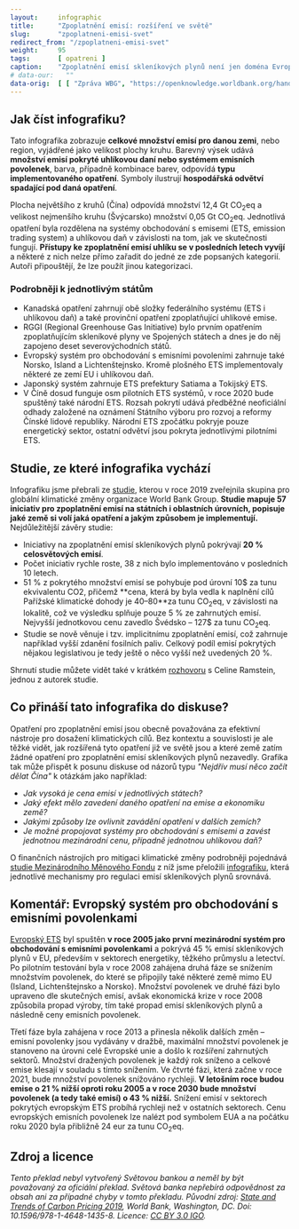 ```yaml
---
layout:     infographic
title:      "Zpoplatnění emisí: rozšíření ve světě"
slug:       "zpoplatneni-emisi-svet"
redirect_from: "/zpoplatneni-emisi-svet"
weight:     95
tags:       [ opatreni ]
caption:    "Zpoplatnění emisí skleníkových plynů není jen doména Evropské Unie – mnoho zemí světa má zavedenu uhlíkovou daň nebo systém emisních povolenek."
# data-our:   ""
data-orig:	[ [ "Zpráva WBG", "https://openknowledge.worldbank.org/handle/10986/31755" ] ]
---
```

## Jak číst infografiku?

Tato infografika zobrazuje **celkové množství emisí pro danou zemi**, nebo region, vyjádřené jako velikost plochy kruhu. Barevný výsek udává **množství emisí pokryté uhlíkovou daní nebo systémem emisních povolenek**, barva, případně kombinace barev, odpovídá **typu implementovaného opatření**. Symboly ilustrují **hospodářská odvětví spadající pod daná opatření**.

Plocha největšího z kruhů (Čína) odpovídá množství 12,4 Gt <glossary id="co2eq">CO<sub>2</sub>eq</glossary> a velikost nejmenšího kruhu (Švýcarsko) množství 0,05 Gt CO<sub>2</sub>eq. Jednotlivá opatření byla rozdělena na systémy obchodování s emisemi (ETS, emission trading system) a uhlíkovou daň v závislosti na tom, jak ve skutečnosti fungují. **Přístupy ke zpoplatnění emisí uhlíku se v posledních letech vyvíjí** a některé z nich nelze přímo zařadit do jedné ze zde popsaných kategorií. Autoři připouštějí, že lze použít jinou kategorizaci.

### Podrobněji k jednotlivým státům

* Kanadská opatření zahrnují obě složky federálního systému (ETS i uhlíkovou daň) a také provinční opatření zpoplatňující uhlíkové emise.
* RGGI (Regional Greenhouse Gas Initiative) bylo prvním opatřením zpoplatňujícím skleníkové plyny ve Spojených státech a dnes je do něj zapojeno deset severovýchodních států.
* Evropský systém pro obchodování s emisními povoleními zahrnuje také Norsko, Island a Lichtenštejnsko. Kromě plošného ETS implementovaly některé ze zemí EU i uhlíkovou daň.
* Japonský systém zahrnuje ETS prefektury Satiama a Tokijský ETS.
* V Číně dosud funguje osm pilotních ETS systémů, v roce 2020 bude spuštěný také národní ETS. Rozsah pokrytí udává předběžné neoficiální odhady založené na oznámení Státního výboru pro rozvoj a reformy Čínské lidové republiky. Národní ETS zpočátku pokryje pouze energetický sektor, ostatní odvětví jsou pokryta jednotlivými pilotními ETS.

## Studie, ze které infografika vychází

Infografiku jsme přebrali ze [studie](https://openknowledge.worldbank.org/handle/10986/31755), kterou v roce 2019 zveřejnila skupina pro globální klimatické změny organizace World Bank Group. **Studie mapuje 57 iniciativ pro zpoplatnění emisí na státních i oblastních úrovních, popisuje jaké země si volí jaká opatření a jakým způsobem je implementují.** Nejdůležitější závěry studie:

* Iniciativy na zpoplatnění emisí skleníkových plynů pokrývají **20 % celosvětových emisí**.
* Počet iniciativ rychle roste, 38 z nich bylo implementováno v posledních 10 letech.
* 51 % z pokrytého množství emisí se pohybuje pod úrovní 10$ za tunu ekvivalentu CO2, přičemž **cena, která by byla vedla k naplnění cílů Pařížské klimatické dohody je 40$–80$**za tunu CO<sub>2</sub>eq, v závislosti na lokalitě, což ve výsledku splňuje pouze 5 % ze zahrnutých emisí. Nejvyšší jednotkovou cenu zavedlo Švédsko – 127$ za tunu CO<sub>2</sub>eq.
* Studie se nově věnuje i tzv. implicitnímu zpoplatnění emisí, což zahrnuje například vyšší zdanění fosilních paliv. Celkový podíl emisí pokrytých nějakou legislativou je tedy ještě o něco vyšší než uvedených 20 %.

Shrnutí studie můžete vidět také v krátkém [rozhovoru](https://www.youtube.com/watch?v=jBcpZahjKcE)
s Celine Ramstein, jednou z autorek studie.

## Co přináší tato infografika do diskuse?

Opatření pro zpoplatnění emisí jsou obecně považována za efektivní nástroje pro dosažení klimatických cílů. Bez kontextu a souvislosti je ale těžké vidět, jak rozšířená tyto opatření již ve světě jsou a které země zatím  žádné opatření pro zpoplatnění emisí skleníkových plynů nezavedly. Grafika tak může přispět k posunu diskuse od názorů typu *"Nejdřív musí něco začít dělat Čína"* k otázkám jako například:

* *Jak vysoká je cena emisí v jednotlivých státech?*
* *Jaký efekt mělo zavedení daného opatření na emise a ekonomiku země?*
* *Jakými způsoby lze ovlivnit zavádění opatření v dalších zemích?*
* *Je možné propojovat systémy pro obchodování s emisemi a zavést jednotnou mezinárodní cenu, případně jednotnou uhlíkovou daň?*

O finančních nástrojích pro mitigaci klimatické změny podrobněji pojednává [studie Mezinárodního Měnového Fondu](https://www.imf.org/en/Publications/FM/Issues/2019/09/12/fiscal-monitor-october-2019) z níž jsme přeložili [infografiku](https://faktaoklimatu.cz/infografiky/mitigacni-opatreni-mmf), která jednotlivé mechanismy pro regulaci emisí skleníkových plynů srovnává.

## Komentář: Evropský systém pro obchodování s emisními povolenkami

[Evropský ETS](https://ec.europa.eu/clima/policies/ets_en) byl spuštěn **v roce 2005 jako první mezinárodní systém pro obchodování s emisními povolenkami** a pokrývá 45 % emisí skleníkových plynů v EU, především v sektorech energetiky, těžkého průmyslu a letectví. Po pilotním testování byla v roce 2008 zahájena druhá fáze se snížením množstvím povolenek, do které se připojily také některé země mimo EU (Island, Lichtenštejnsko a Norsko). Množství povolenek ve druhé fázi bylo upraveno dle skutečných emisí, avšak ekonomická krize v roce 2008 způsobila propad výroby, tím také propad emisí skleníkových plynů a následně ceny emisních povolenek.

Třetí fáze byla zahájena v roce 2013 a přinesla několik dalších změn – emisní povolenky jsou vydávány v dražbě, maximální množství povolenek je stanoveno na úrovni celé Evropské unie a došlo k rozšíření zahrnutých sektorů. Množství dražených povolenek je každý rok sníženo a celkové emise klesají v souladu s tímto snížením. Ve čtvrté fázi, která začne v roce 2021, bude množství povolenek snížováno rychleji. **V letošním roce budou emise o 21 % nižší oproti roku 2005 a v roce 2030 bude množství povolenek (a tedy také emisí) o 43 % nižší.** Snížení emisí v sektorech pokrytých evropským ETS probíhá rychleji než v ostatních sektorech. Cenu evropských emisních povolenek lze nalézt pod symbolem EUA a na počátku roku 2020 byla přibližně 24 eur za tunu CO<sub>2</sub>eq.

## Zdroj a licence

_Tento překlad nebyl vytvořený Světovou bankou a neměl by být považovaný za oficiální překlad. Světová banka nepřebírá odpovědnost za obsah ani za případné chyby v tomto překladu. Původní zdroj: [State and Trends of Carbon Pricing 2019](https://openknowledge.worldbank.org/handle/10986/31755), World Bank, Washington, DC. Doi: 10.1596/978-1-4648-1435-8. Licence: [CC BY 3.0 IGO](https://creativecommons.org/licenses/by/3.0/igo/)._
